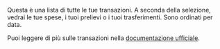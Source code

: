 Questa è una lista di tutte le tue transazioni. A seconda della selezione, vedrai le tue spese, i tuoi prelievi o i tuoi trasferimenti. Sono ordinati per data.

Puoi leggere di più sulle transazioni nella [documentazione ufficiale](https://docs.firefly-iii.org/concepts/transactions).